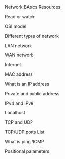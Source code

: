 Network BAsics
Resources

Read or watch:



OSI model

Different types of network

LAN network

WAN network

Internet

MAC address

What is an IP address

Private and public address

IPv4 and IPv6

Localhost

TCP and UDP

TCP/UDP ports List

What is ping /ICMP

Positional parameters
